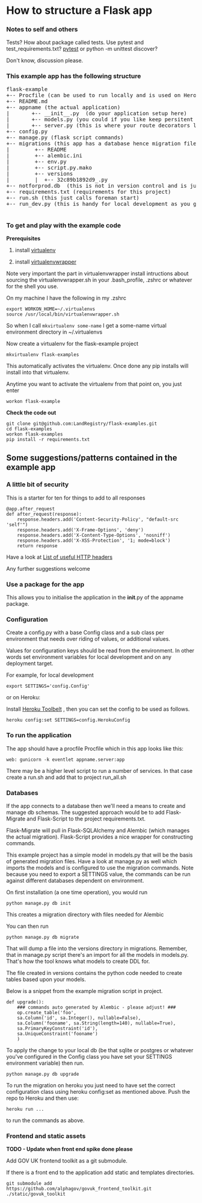 How to structure a Flask app
=================

### Notes to self and others
Tests? How about package called tests. Use pytest  and test_requirements.txt? [pytest](http://pytest.org/latest/contents.html)
or python -m unittest discover?

Don't know, discussion please.

### This example app has the following structure

<pre>
flask-example
+-- Procfile (can be used to run locally and is used on Heroku)
+-- README.md
+-- appname (the actual application)
|       +-- __init__.py  (do your application setup here)
|       +-- models.py (you could if you like keep persitent domain classes here)
|       +-- server.py (this is where your route decorators live. You don't have to call it server, but it's a good a name as any I reckon.)
+-- config.py
+-- manage.py (flask script commands)
+-- migrations (this app has a database hence migration files are a fine idea)
|        +-- README
|        +-- alembic.ini
|        +-- env.py
|        +-- script.py.mako
|        +-- versions
|        |  +-- 32c89b1892d9_.py
+-- notforprod.db  (this is not in version control and is just a fallback db if you want to mess around with something cheap and cheerful)
+-- requirements.txt (requirements for this project)
+-- run.sh (this just calls foreman start)
+-- run_dev.py (this is handy for local development as you get reload on file changes so you don't have to start/stop for changes)

</pre>

### To get and play with the example code

**Prerequisites**

1. install [virtualenv](https://virtualenv.pypa.io/en/latest)

2. install [virtualenvwrapper](http://virtualenvwrapper.readthedocs.org/en/latest/)

Note very important the part in virtualenvwrapper install intructions about sourcing the virtualenvwrapper.sh in your .bash_profile, .zshrc or whatever for the shell you use.

On my machine I have the following in my .zshrc

```
export WORKON_HOME=~/.virtualenvs
source /usr/local/bin/virtualenvwrapper.sh
```

So when I call ```mkvirtualenv some-name``` I get a some-name virtual environment directory in ~/.virtualenvs

Now create a virtualenv for the flask-example project

```
mkvirtualenv flask-examples
```

This automatically activates the virtualenv. Once done any pip installs will install into that virtualenv.

Anytime you want to activate the virtualenv from that point on, you just enter

```
workon flask-example
```

**Check the code out**

```
git clone git@github.com:LandRegistry/flask-examples.git
cd flask-examples
workon flask-examples
pip install -r requirements.txt
```

## Some suggestions/patterns contained in the example app

### A little bit of security

This is a starter for ten for things to add to all responses
```
@app.after_request
def after_request(response):
    response.headers.add('Content-Security-Policy', "default-src 'self'")
    response.headers.add('X-Frame-Options', 'deny')
    response.headers.add('X-Content-Type-Options', 'nosniff')
    response.headers.add('X-XSS-Protection', '1; mode=block')
    return response
```
Have a look at [List of useful HTTP headers](https://www.owasp.org/index.php/List_of_useful_HTTP_headers)

Any further suggestions welcome

### Use a package for the app

This allows you to initialise the application in the __init__.py  of the appname package.

### Configuration

Create a config.py with a base Config class  and a sub class per environment that  needs over riding of values, or additional values.

Values for configuration keys should be read from the environment. In other words set environment variables for local development and on any deployment target.

For example, for local development

```
export SETTINGS='config.Config'
```

or on Heroku:

Install [Heroku Toolbelt](https://toolbelt.heroku.com/) , then you can set the config to be used as follows.

```
heroku config:set SETTINGS=config.HerokuConfig
```


### To run the application

The app should have a procfile Procfile which in this app looks like this:

```
web: gunicorn -k eventlet appname.server:app
```

There may be a higher level script to run a number of services. In that case create a run.sh and add that to project run_all.sh

### Databases

If the app connects to a database then we'll need a means to create and manage db schemas. The suggested approach would be to add Flask-Migrate and Flask-Script to the project requirements.txt.

Flask-Migrate will pull in Flask-SQLAlchemy and Alembic (which manages the actual migration). Flask-Script provides a nice wrapper for constructing commands.

This example project has a simple model in models.py that will be the basis of generated migration files.  Have a look at manage.py as well which imports the models and is configured to use the migration commands. Note because you need to export a SETTINGS value, the commands can be run against different databases dependent on environment.

On first installation (a one time operation), you would run

```
python manage.py db init
```

This creates a migration directory with files needed for Alembic

You can then run

```
python manage.py db migrate
```

That will dump a file into the versions directory in migrations. Remember, that in manage.py script there's an import for all the models in models.py. That's how the tool knows what models to create DDL for.

The file created in versions contains the python code needed to create tables based upon your models.

Below is a snippet from the example migration script in project.

```
def upgrade():
    ### commands auto generated by Alembic - please adjust! ###
    op.create_table('foo',
    sa.Column('id', sa.Integer(), nullable=False),
    sa.Column('fooname', sa.String(length=140), nullable=True),
    sa.PrimaryKeyConstraint('id'),
    sa.UniqueConstraint('fooname')
    )
```

To apply the change to your local db (be that sqlite or postgres or whatever you've configured in the Config class you have set your SETTINGS environment variable) then run.

```
python manage.py db upgrade
```

To run the migration on heroku you just need to have set the correct configuration class using heroku config:set as mentioned above. Push the repo to Heroku
and then use:

```
heroku run ...
```

to run the commands as above.


### Frontend and static assets

**TODO - Update when front end spike done please**

Add GOV UK frontend toolkit as a git submodule.

If there is a front end to the application add static and templates directories.

```
git submodule add https://github.com/alphagov/govuk_frontend_toolkit.git ./static/govuk_toolkit
```


